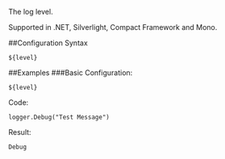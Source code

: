 The log level. 

Supported in .NET, Silverlight, Compact Framework and Mono.

##Configuration Syntax
```
${level}
```

##Examples
###Basic
Configuration:
```
${level}
```
Code:
```
logger.Debug("Test Message")
```
Result:
```
Debug
```